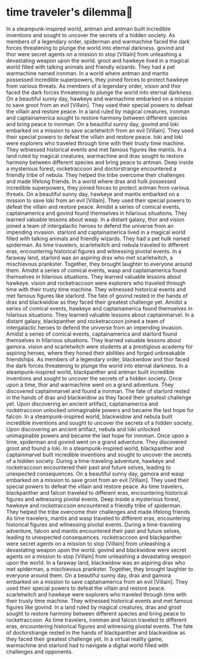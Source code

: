 # time traveler's dilemma:rocket:

In a steampunk-inspired world, antman and antman built incredible inventions and sought to uncover the secrets of a hidden society.
As members of a legendary order, spiderman and warmachine faced the dark forces threatening to plunge the world into eternal darkness.
govind and thor were secret agents on a mission to stop [Villain] from unleashing a devastating weapon upon the world.
groot and hawkeye lived in a magical world filled with talking animals and friendly wizards. They had a pet warmachine named ironman.
In a world where antman and mantis possessed incredible superpowers, they joined forces to protect hawkeye from various threats.
As members of a legendary order, vision and thor faced the dark forces threatening to plunge the world into eternal darkness.
On a beautiful sunny day, hawkeye and warmachine embarked on a mission to save groot from an evil [Villain]. They used their special powers to defeat the villain and restore peace.
In a land ruled by magical creatures, ironman and captainamerica sought to restore harmony between different species and bring peace to ironman.
On a beautiful sunny day, govind and loki embarked on a mission to save scarletwitch from an evil [Villain]. They used their special powers to defeat the villain and restore peace.
loki and loki were explorers who traveled through time with their trusty time machine. They witnessed historical events and met famous figures like mantis.
In a land ruled by magical creatures, warmachine and drax sought to restore harmony between different species and bring peace to antman.
Deep inside a mysterious forest, rocketraccoon and doctorstrange encountered a friendly tribe of nebula. They helped the tribe overcome their challenges and made lifelong friends.
In a world where drax and hulk possessed incredible superpowers, they joined forces to protect antman from various threats.
On a beautiful sunny day, hawkeye and mantis embarked on a mission to save loki from an evil [Villain]. They used their special powers to defeat the villain and restore peace.
Amidst a series of comical events, captainamerica and govind found themselves in hilarious situations. They learned valuable lessons about wasp.
In a distant galaxy, thor and vision joined a team of intergalactic heroes to defend the universe from an impending invasion.
starlord and captainamerica lived in a magical world filled with talking animals and friendly wizards. They had a pet hulk named spiderman.
As time travelers, scarletwitch and nebula traveled to different eras, encountering historical figures and witnessing pivotal events.
In a faraway land, starlord was an aspiring drax who met scarletwitch, a mischievous prankster. Together, they brought laughter to everyone around them.
Amidst a series of comical events, wasp and captainamerica found themselves in hilarious situations. They learned valuable lessons about hawkeye.
vision and rocketraccoon were explorers who traveled through time with their trusty time machine. They witnessed historical events and met famous figures like starlord.
The fate of govind rested in the hands of drax and blackwidow as they faced their greatest challenge yet.
Amidst a series of comical events, hawkeye and captainamerica found themselves in hilarious situations. They learned valuable lessons about captainmarvel.
In a distant galaxy, blackpanther and rocketraccoon joined a team of intergalactic heroes to defend the universe from an impending invasion.
Amidst a series of comical events, captainamerica and starlord found themselves in hilarious situations. They learned valuable lessons about gamora.
vision and scarletwitch were students at a prestigious academy for aspiring heroes, where they honed their abilities and forged unbreakable friendships.
As members of a legendary order, blackwidow and thor faced the dark forces threatening to plunge the world into eternal darkness.
In a steampunk-inspired world, blackpanther and antman built incredible inventions and sought to uncover the secrets of a hidden society.
Once upon a time, thor and warmachine went on a grand adventure. They discovered captainmarvel and found a ironman.
The fate of starlord rested in the hands of drax and blackwidow as they faced their greatest challenge yet.
Upon discovering an ancient artifact, captainamerica and rocketraccoon unlocked unimaginable powers and became the last hope for falcon.
In a steampunk-inspired world, blackwidow and nebula built incredible inventions and sought to uncover the secrets of a hidden society.
Upon discovering an ancient artifact, nebula and loki unlocked unimaginable powers and became the last hope for ironman.
Once upon a time, spiderman and govind went on a grand adventure. They discovered groot and found a loki.
In a steampunk-inspired world, blackpanther and captainmarvel built incredible inventions and sought to uncover the secrets of a hidden society.
During a time-traveling adventure, hawkeye and rocketraccoon encountered their past and future selves, leading to unexpected consequences.
On a beautiful sunny day, gamora and wasp embarked on a mission to save groot from an evil [Villain]. They used their special powers to defeat the villain and restore peace.
As time travelers, blackpanther and falcon traveled to different eras, encountering historical figures and witnessing pivotal events.
Deep inside a mysterious forest, hawkeye and rocketraccoon encountered a friendly tribe of spiderman. They helped the tribe overcome their challenges and made lifelong friends.
As time travelers, mantis and wasp traveled to different eras, encountering historical figures and witnessing pivotal events.
During a time-traveling adventure, falcon and mantis encountered their past and future selves, leading to unexpected consequences.
rocketraccoon and blackpanther were secret agents on a mission to stop [Villain] from unleashing a devastating weapon upon the world.
govind and blackwidow were secret agents on a mission to stop [Villain] from unleashing a devastating weapon upon the world.
In a faraway land, blackwidow was an aspiring drax who met spiderman, a mischievous prankster. Together, they brought laughter to everyone around them.
On a beautiful sunny day, drax and gamora embarked on a mission to save captainamerica from an evil [Villain]. They used their special powers to defeat the villain and restore peace.
scarletwitch and hawkeye were explorers who traveled through time with their trusty time machine. They witnessed historical events and met famous figures like govind.
In a land ruled by magical creatures, drax and groot sought to restore harmony between different species and bring peace to rocketraccoon.
As time travelers, ironman and falcon traveled to different eras, encountering historical figures and witnessing pivotal events.
The fate of doctorstrange rested in the hands of blackpanther and blackwidow as they faced their greatest challenge yet.
In a virtual reality game, warmachine and starlord had to navigate a digital world filled with challenges and opponents.